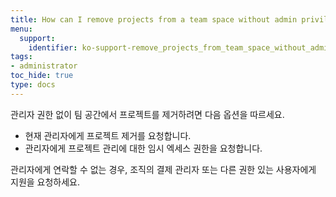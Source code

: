```yaml
---
title: How can I remove projects from a team space without admin privileges?
menu:
  support:
    identifier: ko-support-remove_projects_from_team_space_without_admin_privileges
tags:
- administrator
toc_hide: true
type: docs
---
```


관리자 권한 없이 팀 공간에서 프로젝트를 제거하려면 다음 옵션을 따르세요.

- 현재 관리자에게 프로젝트 제거를 요청합니다.
- 관리자에게 프로젝트 관리에 대한 임시 엑세스 권한을 요청합니다.

관리자에게 연락할 수 없는 경우, 조직의 결제 관리자 또는 다른 권한 있는 사용자에게 지원을 요청하세요.
